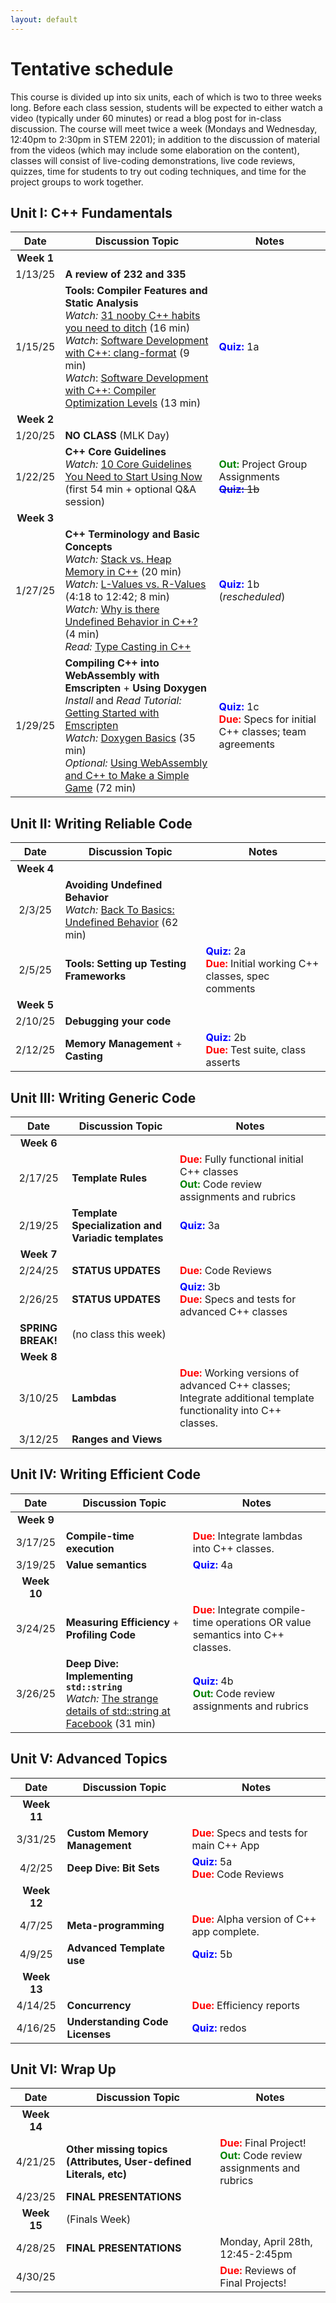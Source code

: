 ```yaml
---
layout: default
---
```



# Tentative schedule

This course is divided up into six units, each of which is two to three weeks long.  Before each class session, students will be expected to either watch a video (typically under 60 minutes) or read a blog post for in-class discussion.  The course will meet twice a week (Mondays and Wednesday, 12:40pm to 2:30pm in STEM 2201); in addition to the discussion of material from the videos (which may include some elaboration on the content), classes will consist of live-coding demonstrations, live code reviews, quizzes, time for students to try out coding techniques, and time for the project groups to work together.

## Unit I: C++ Fundamentals

| Date     | Discussion Topic                    |  Notes |
|:--------:|-------------------------------------| ------ |
| **Week 1** | | |
| 1/13/25  | **A review of 232 and 335**         | |
| 1/15/25  | **Tools: Compiler Features and Static Analysis** <br> *Watch:* [31 nooby C++ habits you need to ditch](https://www.youtube.com/watch?v=i_wDa2AS_8w) (16 min) <br> *Watch*: [Software Development with C++: clang-format](https://www.youtube.com/watch?v=YNv_g6ceL0w) (9 min) <br> *Watch*: [Software Development with C++: Compiler Optimization Levels](https://www.youtube.com/watch?v=Gwvn8ruzXT8) (13 min) | <b style="color: blue">Quiz:</b> 1a |
| **Week 2** | |
| 1/20/25   | **NO CLASS** (MLK Day)            | |
| 1/22/25   | **C++ Core Guidelines** <br> *Watch:* [10 Core Guidelines You Need to Start Using Now](https://www.youtube.com/watch?v=XkDEzfpdcSg) (first 54 min + optional Q&A session) | <b style="color: green">Out:</b> Project Group Assignments<br>~~<b style="color: blue">Quiz:</b> 1b~~ |
| **Week 3** | |
| 1/27/25  | **C++ Terminology and Basic Concepts** <br> *Watch:* [Stack vs. Heap Memory in C++](https://youtu.be/wJ1L2nSIV1s?si=os-5lousW7XiMbWt) (20 min) <br> *Watch:* [L-Values vs. R-Values](https://www.youtube.com/watch?v=fbYknr-HPYE&t=258s) (4:18 to 12:42; 8 min) <br> *Watch:* [Why is there Undefined Behavior in C++?](https://www.youtube.com/watch?v=3weyREkE4HA) (4 min) <br> *Read:* [Type Casting in C++](https://omkaracharekar.hashnode.dev/a-guide-to-c-casting-staticcast-reinterpretcast-dynamiccast-and-constcast) <!--- ALT: (https://leimao.github.io/blog/CPP-Casts/) --> | <b style="color: blue">Quiz:</b> 1b (*rescheduled*)|
| 1/29/25  | **Compiling C++ into WebAssembly with Emscripten** + **Using Doxygen**<br> *Install* and *Read Tutorial:* [Getting Started with Emscripten](https://emscripten.org/docs/getting_started/index.html) <br>*Watch:* [Doxygen Basics](https://www.youtube.com/watch?v=TtRn3HsOm1s) (35 min) <br> *Optional:* [Using WebAssembly and C++ to Make a Simple Game](https://www.youtube.com/watch?v=N248809vu5g) (72 min)| <b style="color: blue">Quiz:</b> 1c<br><b style="color: red">Due:</b> Specs for initial C\+\+ classes; team agreements |

## Unit II: Writing Reliable Code

| Date     | Discussion Topic                    |  Notes |
|:--------:|-------------------------------------| ------ |
| **Week 4** | | |
| 2/3/25  | **Avoiding Undefined Behavior** <br> *Watch:* [Back To Basics: Undefined Behavior](https://www.youtube.com/watch?v=NpL9YnxnOqM) (62 min) | |
| 2/5/25  | **Tools: Setting up Testing Frameworks** <!--- <br> *Watch:* [Back to Basics: C++ Testing (only 1:15 - 21:15)](https://youtu.be/SAM4rWaIvUQ?si=JQmJAK_1-F9aKqip&t=73) (20 min) <br/> *Read over:* [Catch 2 - Tutorial](https://github.com/catchorg/Catch2/blob/devel/docs/tutorial.md#writing-tests) <br/> *Read over:* [Unit vs. Integration Testing](https://circleci.com/blog/unit-testing-vs-integration-testing/) --> | <b style="color: blue">Quiz:</b> 2a<br><b style="color: red">Due:</b> Initial working C\+\+ classes, spec comments |
| **Week 5** | | |
| 2/10/25  | **Debugging your code** <!--- <br> *Watch:* [Back To Basics: Debugging Techniques](https://www.youtube.com/watch?v=M7fV-eQwxrY) (65 min) --> | |
| 2/12/25  | **Memory Management** + **Casting** <!--- <br> *Watch:* [C++ Memory Management Part 1: Pointer Primer, new, delete, macros](https://www.youtube.com/watch?v=DuJxoTzrCLY) (14 min) <br> *Watch:* [C++ Memory Management Part 2: Modern Pointers, shared, unique](https://www.youtube.com/watch?v=u_FEZDfBPk8) (23 min) <br> *Watch:* [Back to Basics: Casting](https://www.youtube.com/watch?v=2h2hdRqRIRk) (45 min) --> | <b style="color: blue">Quiz:</b> 2b<br><b style="color: red">Due:</b> Test suite, class asserts |

## Unit III: Writing Generic Code

| Date     | Discussion Topic                    |  Notes |
|:--------:|-------------------------------------| ------ |
| **Week 6** | | |
| 2/17/25  | **Template Rules** <!--- <br> *Watch:* [Back to Basics: Templates (Part 1 of 2)](https://www.youtube.com/watch?v=XN319NYEOcE) (61 min) --> | <b style="color: red">Due:</b> Fully functional initial C\+\+ classes <br> <b style="color: green">Out:</b> Code review assignments and rubrics |
| 2/19/25  | **Template Specialization and Variadic templates** <br> <!--- *Watch:* [Back to Basics: Templates (Part 2 of 2)](https://www.youtube.com/watch?v=FfI6Lov1O9M) (67 min) --> | <b style="color: blue">Quiz:</b> 3a |
| **Week 7** | | |
| 2/24/25 | **STATUS UPDATES** <!--- Students will demo classes they made and provide specs for what's next --> | <b style="color: red">Due:</b> Code Reviews |
| 2/26/25 | **STATUS UPDATES** | <b style="color: blue">Quiz:</b> 3b<br><b style="color: red">Due:</b> Specs and tests for advanced C\+\+ classes |
| **SPRING BREAK!** | (no class this week) | |
| **Week 8** | | |
| 3/10/25 | **Lambdas** <!--- <br> *Watch:* [Back to Basics: Lambdas](https://www.youtube.com/watch?v=IgNUBw3vcO4) (67 min) --> | <b style="color: red">Due:</b> Working versions of advanced C++ classes; Integrate additional template functionality into C++ classes. |
| 3/12/25 | **Ranges and Views** <!--- <br> *Watch:* [C++20 Ranges in Practice](https://www.youtube.com/watch?v=L0bhZp6HMDM) (62 min) --> |  |

## Unit IV: Writing Efficient Code

| Date     | Discussion Topic                    |  Notes |
|:--------:|-------------------------------------| ------ |
| **Week 9** | | |
| 3/17/25 | **Compile-time execution** <!--- <br> *Watch:* [Introduction to `constexpr`](https://www.youtube.com/watch?v=Ia0MizHPLUA) (11 min) --> | <b style="color: red">Due:</b> Integrate lambdas into C++ classes. |
| 3/19/25 | **Value semantics** <!--- <br> *Watch:* [Back to Basics: Cpp Value Semantics](https://www.youtube.com/watch?v=G9MxNwUoSt0) (48 min) --> | <b style="color: blue">Quiz:</b> 4a |
| **Week 10** | | |
| 3/24/25 | **Measuring Efficiency** + **Profiling Code** <!--- <br> *Watch:* [BENCHMARKING in C++](https://www.youtube.com/watch?v=YG4jexlSAjc) (15 min)<br> *Watch:* [Intro to Profiling](https://www.youtube.com/watch?v=YbYV8rRo9_A) (25 min) (How to instrument code with above benchmarking) --> | <b style="color: red">Due:</b> Integrate compile-time operations OR value semantics into C++ classes. |
| 3/26/25  | **Deep Dive: Implementing `std::string`** <br> *Watch:* [The strange details of std::string at Facebook](https://www.youtube.com/watch?v=kPR8h4-qZdk) (31 min) | <b style="color: blue">Quiz:</b> 4b <br><b style="color: green">Out:</b> Code review assignments and rubrics |

## Unit V: Advanced Topics

| Date     | Discussion Topic                    |  Notes |
|:--------:|-------------------------------------| ------ |
| **Week 11** | | |
| 3/31/25  | **Custom Memory Management** <!--- <br> *Watch:* [Track MEMORY ALLOCATIONS the Easy Way in C++](https://www.youtube.com/watch?v=sLlGEUO_EGE) (13 min) --> | <b style="color: red">Due:</b> Specs and tests for main C++ App|
| 4/2/25  | **Deep Dive: Bit Sets** | <b style="color: blue">Quiz:</b> 5a<br><b style="color: red">Due:</b> Code Reviews |
| **Week 12** | | |
| 4/7/25 | **Meta-programming** <!--- <br> *Watch:* [Template Metaprogramming: Type Traits (part 1)](https://www.youtube.com/watch?v=tiAVWcjIF6o) (60 min)<br> *OPTIONAL:* [Template Metaprogramming: Type Traits (part 2)](https://www.youtube.com/watch?v=dLZcocFOb5Q) (59 min) --> | <b style="color: red">Due:</b> Alpha version of C++ app complete. |
| 4/9/25 | **Advanced Template use** <!--- <br> *Watch:* [From C++ Templates to C++ Concepts - Metaprogramming: an Amazing Journey](https://www.youtube.com/watch?v=_doRiQS4GS8) (53 min) --> | <b style="color: blue">Quiz:</b> 5b |
| **Week 13** | | |
| 4/14/25 | **Concurrency** <!--- <br> *Watch:* [Back to Basics: Concurrency](https://www.youtube.com/watch?v=F6Ipn7gCOsY) - FIRST ~31 minutes only (to question break) --> | <b style="color: red">Due:</b> Efficiency reports |
| 4/16/25 | **Understanding Code Licenses** <!--- <br> *Watch:* [Free and Open Source software licenses explained](https://www.youtube.com/watch?v=UMIG4KnM8xw) (15 min) --> | <b style="color: blue">Quiz:</b> redos |

## Unit VI: Wrap Up

| Date     | Discussion Topic                    |  Notes |
|:--------:|-------------------------------------| ------ |
| **Week 14** | | |
| 4/21/25 | **Other missing topics (Attributes, User-defined Literals, etc)** <!--- <br> *Watch:* [Attributes](https://www.youtube.com/watch?v=VQiIzcuMiIc) (15 min) <br> *Watch:* [User Defined Literals // How to invent custom literal values](https://www.youtube.com/watch?v=_AbAjeTAYvE) (11 min) --> | <b style="color: red">Due:</b> Final Project! <br> <b style="color: green">Out:</b> Code review assignments and rubrics|
| 4/23/25 | **FINAL PRESENTATIONS** | |
| **Week 15** | (Finals Week) | |
| 4/28/25 | **FINAL PRESENTATIONS** | Monday, April 28th, 12:45-2:45pm |
| 4/30/25 | | <b style="color: red">Due:</b> Reviews of Final Projects! |
